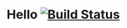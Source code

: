 # Hello   [![Build Status](https://travis-ci.org/1125690278/Hello.svg?branch=master)](https://travis-ci.org/1125690278/Hello)
